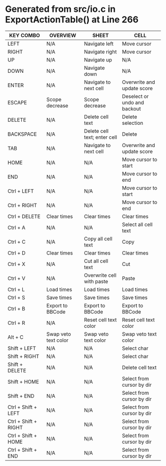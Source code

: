 # Generated from src/io.c in ExportActionTable() at Line 266

|                KEY COMBO |                     OVERVIEW |                        SHEET |                         CELL |
| ------------------------ | ---------------------------- | ---------------------------- | ---------------------------- |
|                     LEFT |                          N/A |                Navigate left |                  Move cursor |
|                    RIGHT |                          N/A |               Navigate right |                  Move cursor |
|                       UP |                          N/A |                  Navigate up |                          N/A |
|                     DOWN |                          N/A |                Navigate down |                          N/A |
|                    ENTER |                          N/A |        Navigate to next cell |   Overwrite and update score |
|                   ESCAPE |               Scope decrease |               Scope decrease | Deselect or undo and backout |
|                   DELETE |                          N/A |             Delete cell text |             Delete selection |
|                BACKSPACE |                          N/A | Delete cell text; enter cell |                       Delete |
|                      TAB |                          N/A |        Navigate to next cell |   Overwrite and update score |
|                     HOME |                          N/A |                          N/A |         Move cursor to start |
|                      END |                          N/A |                          N/A |           Move cursor to end |
|              Ctrl + LEFT |                          N/A |                          N/A |         Move cursor to start |
|             Ctrl + RIGHT |                          N/A |                          N/A |           Move cursor to end |
|            Ctrl + DELETE |                  Clear times |                  Clear times |                  Clear times |
|                 Ctrl + A |                          N/A |                          N/A |         Select all cell text |
|                 Ctrl + C |                          N/A |           Copy all cell text |                         Copy |
|                 Ctrl + D |                  Clear times |                  Clear times |                  Clear times |
|                 Ctrl + X |                          N/A |            Cut all cell text |                          Cut |
|                 Ctrl + V |                          N/A |    Overwrite cell with paste |                        Paste |
|                 Ctrl + L |                   Load times |                   Load times |                   Load times |
|                 Ctrl + S |                   Save times |                   Save times |                   Save times |
|                 Ctrl + B |             Export to BBCode |             Export to BBCode |             Export to BBCode |
|                 Ctrl + R |                          N/A |        Reset cell text color |        Reset cell text color |
|                  Alt + C |         Swap veto text color |         Swap veto text color |         Swap veto text color |
|             Shift + LEFT |                          N/A |                          N/A |                  Select char |
|            Shift + RIGHT |                          N/A |                          N/A |                  Select char |
|           Shift + DELETE |                          N/A |                          N/A |             Delete cell text |
|             Shift + HOME |                          N/A |                          N/A |    Select from cursor by dir |
|              Shift + END |                          N/A |                          N/A |    Select from cursor by dir |
|      Ctrl + Shift + LEFT |                          N/A |                          N/A |    Select from cursor by dir |
|     Ctrl + Shift + RIGHT |                          N/A |                          N/A |    Select from cursor by dir |
|      Ctrl + Shift + HOME |                          N/A |                          N/A |    Select from cursor by dir |
|       Ctrl + Shift + END |                          N/A |                          N/A |    Select from cursor by dir |

